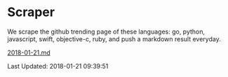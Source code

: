 # Scraper

We scrape the github trending page of these languages: go, python, javascript, swift, objective-c, ruby, and push a markdown result everyday.

[2018-01-21.md](https://github.com/henson/Scraper/blob/master/2018-01-21.md)

Last Updated: 2018-01-21 09:39:51